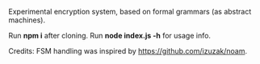 Experimental encryption system, based on formal grammars (as abstract machines).

Run **npm i** after cloning.
Run **node index.js -h** for usage info.

Credits:
  FSM handling was inspired by https://github.com/izuzak/noam.
